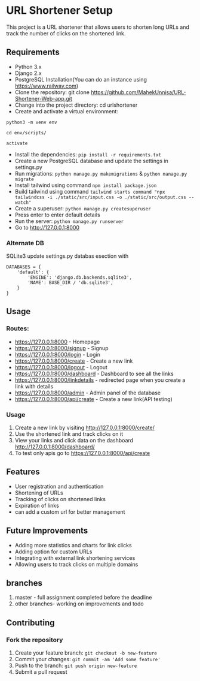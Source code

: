 # URL Shortener Setup
This project is a URL shortener that allows users to shorten long URLs and track the number of clicks on the shortened link.

## Requirements
- Python 3.x
- Django 2.x
- PostgreSQL Installation(You can do an instance using https://www.railway.com)
- Clone the repository: git clone https://github.com/MahekUnnisa/URL-Shortener-Web-app.git
- Change into the project directory: cd urlshortener
- Create and activate a virtual environment:

```python3 -m venv env```

```cd env/scripts/```

```activate```

- Install the dependencies: `pip install -r requirements.txt`
- Create a new PostgreSQL database and update the settings in settings.py
- Run migrations: `python manage.py makemigrations` & `python manage.py migrate`
- Install tailwind using command `npm install package.json`
- Build tailwind using command `tailwind starts command "npx tailwindcss -i ./static/src/input.css -o ./static/src/output.css --watch"`
- Create a superuser: `python manage.py createsuperuser`
- Press enter to enter default details
- Run the server: `python manage.py runserver`
- Go to http://127.0.0.1:8000

### Alternate DB
SQLite3
update settings.py databas esection with
```
DATABASES = {
    'default': {
        'ENGINE': 'django.db.backends.sqlite3',
        'NAME': BASE_DIR / 'db.sqlite3',
    }
}
```
## Usage
### Routes:
- https://127.0.0.1:8000 - Homepage
- https://127.0.0.1:8000/signup - Signup
- https://127.0.0.1:8000/login - Login
- https://127.0.0.1:8000/create - Create a new link
- https://127.0.0.1:8000/logout - Logout
- https://127.0.0.1:8000/dashboard - Dashboard to see all the links
- https://127.0.0.1:8000/linkdetails - redirected page when you create a link with details
- https://127.0.0.1:8000/admin - Admin panel of the database
- https://127.0.0.1:8000/api/create - Create a new link(API testing)

### Usage
1. Create a new link by visiting http://127.0.0.1:8000/create/
2. Use the shortened link and track clicks on it
3. View your links and click data on the dashboard http://127.0.0.1:8000/dashboard/
4. To test only apis go to https://127.0.0.1:8000/api/create

## Features
- User registration and authentication
- Shortening of URLs
- Tracking of clicks on shortened links
- Expiration of links
- can add a custom url for better management
## Future Improvements
- Adding more statistics and charts for link clicks
- Adding option for custom URLs
- Integrating with external link shortening services
- Allowing users to track clicks on multiple domains
## branches
1. master - full assignment completed before the deadline
2. other branches- working on improvements and todo
## Contributing
### Fork the repository
1. Create your feature branch: `git checkout -b new-feature`
2. Commit your changes: `git commit -am 'Add some feature'`
3. Push to the branch: `git push origin new-feature`
4. Submit a pull request
